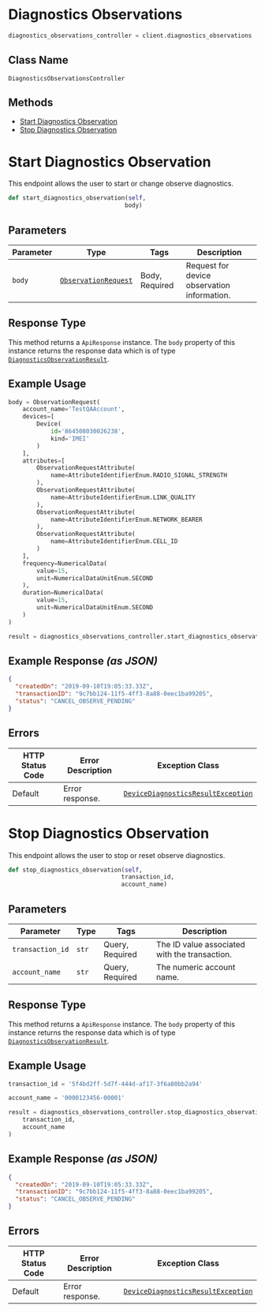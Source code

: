 # Diagnostics Observations

```python
diagnostics_observations_controller = client.diagnostics_observations
```

## Class Name

`DiagnosticsObservationsController`

## Methods

* [Start Diagnostics Observation](../../doc/controllers/diagnostics-observations.md#start-diagnostics-observation)
* [Stop Diagnostics Observation](../../doc/controllers/diagnostics-observations.md#stop-diagnostics-observation)


# Start Diagnostics Observation

This endpoint allows the user to start or change observe diagnostics.

```python
def start_diagnostics_observation(self,
                                 body)
```

## Parameters

| Parameter | Type | Tags | Description |
|  --- | --- | --- | --- |
| `body` | [`ObservationRequest`](../../doc/models/observation-request.md) | Body, Required | Request for device observation information. |

## Response Type

This method returns a `ApiResponse` instance. The `body` property of this instance returns the response data which is of type [`DiagnosticsObservationResult`](../../doc/models/diagnostics-observation-result.md).

## Example Usage

```python
body = ObservationRequest(
    account_name='TestQAAccount',
    devices=[
        Device(
            id='864508030026238',
            kind='IMEI'
        )
    ],
    attributes=[
        ObservationRequestAttribute(
            name=AttributeIdentifierEnum.RADIO_SIGNAL_STRENGTH
        ),
        ObservationRequestAttribute(
            name=AttributeIdentifierEnum.LINK_QUALITY
        ),
        ObservationRequestAttribute(
            name=AttributeIdentifierEnum.NETWORK_BEARER
        ),
        ObservationRequestAttribute(
            name=AttributeIdentifierEnum.CELL_ID
        )
    ],
    frequency=NumericalData(
        value=15,
        unit=NumericalDataUnitEnum.SECOND
    ),
    duration=NumericalData(
        value=15,
        unit=NumericalDataUnitEnum.SECOND
    )
)

result = diagnostics_observations_controller.start_diagnostics_observation(body)
```

## Example Response *(as JSON)*

```json
{
  "createdOn": "2019-09-10T19:05:33.33Z",
  "transactionID": "9c7bb124-11f5-4ff3-8a88-0eec1ba99205",
  "status": "CANCEL_OBSERVE_PENDING"
}
```

## Errors

| HTTP Status Code | Error Description | Exception Class |
|  --- | --- | --- |
| Default | Error response. | [`DeviceDiagnosticsResultException`](../../doc/models/device-diagnostics-result-exception.md) |


# Stop Diagnostics Observation

This endpoint allows the user to stop or reset observe diagnostics.

```python
def stop_diagnostics_observation(self,
                                transaction_id,
                                account_name)
```

## Parameters

| Parameter | Type | Tags | Description |
|  --- | --- | --- | --- |
| `transaction_id` | `str` | Query, Required | The ID value associated with the transaction. |
| `account_name` | `str` | Query, Required | The numeric account name. |

## Response Type

This method returns a `ApiResponse` instance. The `body` property of this instance returns the response data which is of type [`DiagnosticsObservationResult`](../../doc/models/diagnostics-observation-result.md).

## Example Usage

```python
transaction_id = '5f4bd2ff-5d7f-444d-af17-3f6a80bb2a94'

account_name = '0000123456-00001'

result = diagnostics_observations_controller.stop_diagnostics_observation(
    transaction_id,
    account_name
)
```

## Example Response *(as JSON)*

```json
{
  "createdOn": "2019-09-10T19:05:33.33Z",
  "transactionID": "9c7bb124-11f5-4ff3-8a88-0eec1ba99205",
  "status": "CANCEL_OBSERVE_PENDING"
}
```

## Errors

| HTTP Status Code | Error Description | Exception Class |
|  --- | --- | --- |
| Default | Error response. | [`DeviceDiagnosticsResultException`](../../doc/models/device-diagnostics-result-exception.md) |

